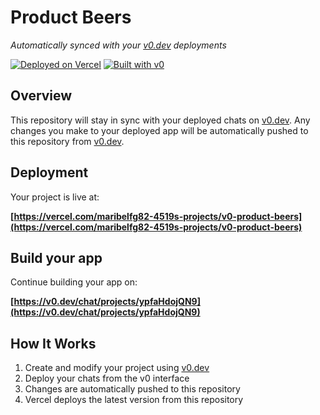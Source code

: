 # Product Beers

*Automatically synced with your [v0.dev](https://v0.dev) deployments*

[![Deployed on Vercel](https://img.shields.io/badge/Deployed%20on-Vercel-black?style=for-the-badge&logo=vercel)](https://vercel.com/maribelfg82-4519s-projects/v0-product-beers)
[![Built with v0](https://img.shields.io/badge/Built%20with-v0.dev-black?style=for-the-badge)](https://v0.dev/chat/projects/ypfaHdojQN9)

## Overview

This repository will stay in sync with your deployed chats on [v0.dev](https://v0.dev).
Any changes you make to your deployed app will be automatically pushed to this repository from [v0.dev](https://v0.dev).

## Deployment

Your project is live at:

**[https://vercel.com/maribelfg82-4519s-projects/v0-product-beers](https://vercel.com/maribelfg82-4519s-projects/v0-product-beers)**

## Build your app

Continue building your app on:

**[https://v0.dev/chat/projects/ypfaHdojQN9](https://v0.dev/chat/projects/ypfaHdojQN9)**

## How It Works

1. Create and modify your project using [v0.dev](https://v0.dev)
2. Deploy your chats from the v0 interface
3. Changes are automatically pushed to this repository
4. Vercel deploys the latest version from this repository